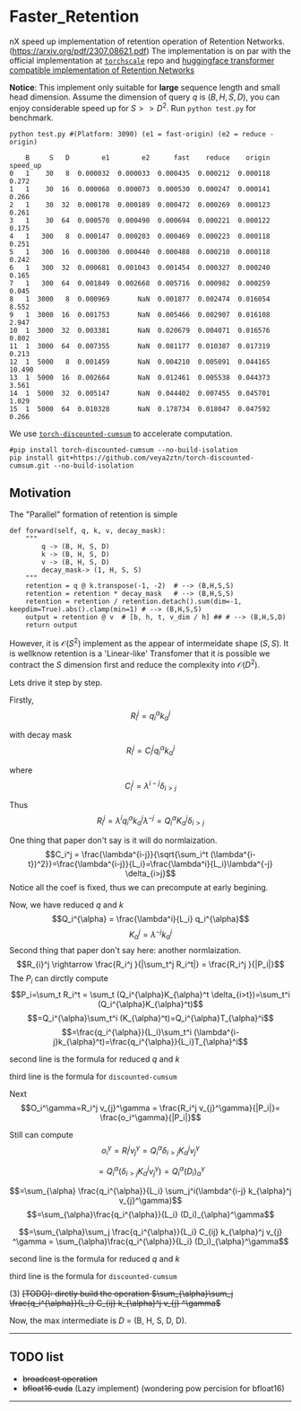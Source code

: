 # Faster_Retention
nX speed up implementation of retention operation of Retention Networks. (https://arxiv.org/pdf/2307.08621.pdf)
The implementation is on par with the official implementation at [`torchscale`](https://github.com/microsoft/torchscale) repo and [huggingface transformer compatible implementation of Retention Networks](https://github.com/syncdoth/RetNet)

**Notice**: This implement only suitable for **large** sequence length and small head dimension. Assume the dimension of query $q$ is $(B,H,S,D)$, you can enjoy considerable speed up for $S>>D^2$. Run `python test.py` for benchmark. 
```
python test.py #(Platform: 3090) (e1 = fast-origin) (e2 = reduce - origin)

    B     S   D        e1        e2      fast    reduce    origin  speed_up
0   1    30   8  0.000032  0.000033  0.000435  0.000212  0.000118     0.272
1   1    30  16  0.000068  0.000073  0.000530  0.000247  0.000141     0.266
2   1    30  32  0.000178  0.000189  0.000472  0.000269  0.000123     0.261
3   1    30  64  0.000570  0.000490  0.000694  0.000221  0.000122     0.175
4   1   300   8  0.000147  0.000203  0.000469  0.000223  0.000118     0.251
5   1   300  16  0.000300  0.000440  0.000488  0.000210  0.000118     0.242
6   1   300  32  0.000681  0.001043  0.001454  0.000327  0.000240     0.165
7   1   300  64  0.001849  0.002668  0.005716  0.000982  0.000259     0.045
8   1  3000   8  0.000969       NaN  0.001877  0.002474  0.016054     8.552
9   1  3000  16  0.001753       NaN  0.005466  0.002907  0.016108     2.947
10  1  3000  32  0.003381       NaN  0.020679  0.004071  0.016576     0.802
11  1  3000  64  0.007355       NaN  0.081177  0.010387  0.017319     0.213
12  1  5000   8  0.001459       NaN  0.004210  0.005091  0.044165    10.490
13  1  5000  16  0.002664       NaN  0.012461  0.005538  0.044373     3.561
14  1  5000  32  0.005147       NaN  0.044402  0.007455  0.045701     1.029
15  1  5000  64  0.010328       NaN  0.178734  0.018047  0.047592     0.266
```

We use [`torch-discounted-cumsum`](https://github.com/toshas/torch-discounted-cumsum) to accelerate computation.

```
#pip install torch-discounted-cumsum --no-build-isolation
pip install git+https://github.com/veya2ztn/torch-discounted-cumsum.git --no-build-isolation
```

## Motivation
The "Parallel" formation of retention is simple 
```
def forward(self, q, k, v, decay_mask):
    """
        q -> (B, H, S, D)
        k -> (B, H, S, D)
        v -> (B, H, S, D)
        decay_mask-> (1, H, S, S)
    """
    retention = q @ k.transpose(-1, -2)  # --> (B,H,S,S)
    retention = retention * decay_mask   # --> (B,H,S,S)
    retention = retention / retention.detach().sum(dim=-1, keepdim=True).abs().clamp(min=1) # --> (B,H,S,S)
    output = retention @ v  # [b, h, t, v_dim / h] ## # --> (B,H,S,D)
    return output
```

However, it is $\mathcal{O}(S^2)$ implement as the appear of intermeidate shape $(S,S)$. It is wellknow retention is a 'Linear-like' Transfomer that it is possible we contract the $S$ dimension first and reduce the complexity into $\mathcal{O}(D^2)$.

Lets drive it step by step.

Firstly, 
$$R_{i}^j = q_i^{\alpha}k_{\alpha}^j$$


with decay mask 
$$R_{i}^j = C_i^j q_i^{\alpha}k_{\alpha}^j$$

where
$$C_i^j = \lambda^{i-j} \delta_{i>j}$$

Thus
$$R_i^j = \lambda^{i} q_i^{\alpha}k_{\alpha}^j \lambda^{-j} = Q_i^{\alpha} K_{\alpha}^j \delta_{i>j}$$

One thing that paper don't say is it will do normlaization.
$$C_i^j = \frac{\lambda^{i-j}}{\sqrt{\sum_i^t (\lambda^{i-t})^2}}=\frac{\lambda^{i-j}}{L_i}=\frac{\lambda^i}{L_i}\lambda^{-j} \delta_{i>j}$$
Notice all the coef is fixed, thus we can precompute at early begining.

Now, we have reduced $q$ and $k$
$$Q_i^{\alpha} =  \frac{\lambda^i}{L_i}  q_i^{\alpha}$$
$$K_{\alpha}^j =  \lambda^{-j} k_{\alpha}^j $$
Second thing that paper don't say here: another normlaization.
$$R_{i}^j \rightarrow \frac{R_i^j }{|\sum_t^j R_i^t|} = \frac{R_i^j }{|P_i|}$$
The $P_i$ can dirctly compute
$$P_i=\sum_t R_i^t = \sum_t (Q_i^{\alpha}K_{\alpha}^t \delta_{i>t})=\sum_t^i (Q_i^{\alpha}K_{\alpha}^t)$$
$$=Q_i^{\alpha}\sum_t^i (K_{\alpha}^t)=Q_i^{\alpha}T_{\alpha}^i$$
$$=\frac{q_i^{\alpha}}{L_i}\sum_t^i (\lambda^{i-j}k_{\alpha}^t)=\frac{q_i^{\alpha}}{L_i}T_{\alpha}^i$$


second line is the formula for reduced $q$ and $k$

third line is the formula for `discounted-cumsum`

Next
$$O_i^\gamma=R_i^j v_{j}^\gamma = \frac{R_i^j v_{j}^\gamma}{|P_i|}= \frac{o_i^\gamma}{|P_i|}$$

Still can compute
$$o_i^{\gamma} = R_i^j v_{j}^\gamma = Q_i^{\alpha}\delta_{i>j}K_{\alpha}^j  v_{j}^\gamma$$

$$= Q_i^{\alpha}(\delta_{i>j} K_{\alpha}^j  v_{j}^\gamma) = Q_i^{\alpha} (D_i)_{\alpha}^\gamma $$

$$=\sum_{\alpha} \frac{q_i^{\alpha}}{L_i} \sum_j^i(\lambda^{i-j} k_{\alpha}^j  v_{j}^\gamma)$$
$$=\sum_{\alpha}\frac{q_i^{\alpha}}{L_i} (D_i)_{\alpha}^\gamma$$

$$=\sum_{\alpha}\sum_j \frac{q_i^{\alpha}}{L_i} C_{ij} k_{\alpha}^j v_{j} ^\gamma = \sum_{\alpha}\frac{q_i^{\alpha}}{L_i} (D_i)_{\alpha}^\gamma$$


second line is the formula for reduced $q$ and $k$

third line is the formula for `discounted-cumsum`

(3) ~~[TODO]: dirctly build the operation $\sum_{\alpha}\sum_j \frac{q_i^{\alpha}}{L_i} C_{ij} k_{\alpha}^j v_{j} ^\gamma$~~


Now, the max intermediate is $D$ = (B, H, S, D, D).

----
## TODO list
- ~~broadcast operation~~
- ~~bfloat16 cuda~~ (Lazy implement) (wondering pow percision for bfloat16)
---------------
## 

